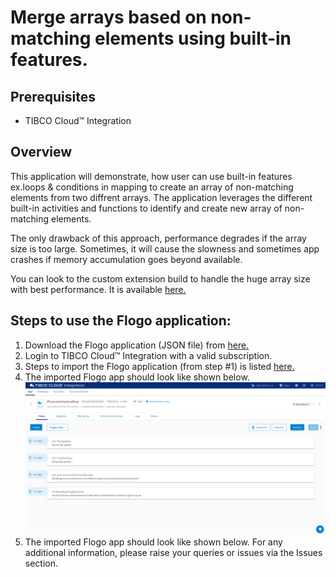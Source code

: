 # Merge arrays based on non-matching elements using built-in features. 


## Prerequisites
- TIBCO Cloud™ Integration


## Overview

This application will demonstrate, how user can use built-in features ex.loops & conditions in mapping to create an array of non-matching elements from two diffrent arrays.
The application leverages the different built-in activities and functions to identify and create new array of non-matching elements.

The only drawback of this approach, performance degrades if the array size is too large. Sometimes, it will cause the slowness and sometimes app crashes if memory accumulation goes beyond available.

You can look to the custom extension build to handle the huge array size with best performance. It is available [here.]()


## Steps to use the Flogo application:
1. Download the Flogo application (JSON file) from [here.](https://github.com/TIBCOSoftware/tci-flogo/blob/master/samples/app-dev/Array-Operations/Find_NonCommonArrayElements/Find_Non-CommonArrayElements.json)
2. Login to TIBCO Cloud™ Integration with a valid subscription.
3. Steps to import the Flogo application (from step #1) is listed [here.](https://github.com/TIBCOSoftware/tci-flogo/tree/master/samples/app-dev#readme)
4. The imported Flogo app should look like shown below.![non-matching-array](https://github.com/TIBCOSoftware/tci-flogo/blob/master/samples/app-dev/import-screenshots/non-matching-array.png)
5. The imported Flogo app should look like shown below. For any additional information, please raise your queries or issues via the Issues section.
